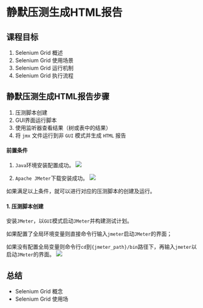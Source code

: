 # 静默压测生成HTML报告

## 课程目标
1.  Selenium Grid 概述
2.  Selenium Grid 使用场景
3.  Selenium Grid 运行机制
4.  Selenium Grid 执行流程


## 静默压测生成HTML报告步骤

1. 压测脚本创建
2. GUI界面运行脚本
3. 使用监听器查看结果（树或表中的结果）
4. 将 `jmx` 文件运行到非 `GUI` 模式并生成 `HTML` 报告

#### 前置条件

1. `Java`环境安装配置成功。
![](https://cdn.jsdelivr.net/gh/TesterDevSoul/pic/manual/20230106140728.png)

1. `Apache JMeter`下载安装成功。
![](https://cdn.jsdelivr.net/gh/TesterDevSoul/pic/manual/20230106140822.png)


如果满足以上条件，就可以进行对应的压测脚本的创建及运行。
#### 1. 压测脚本创建
安装`JMeter`，以`GUI`模式启动`JMeter`并构建测试计划。

如果配置了全局环境变量则直接命令行输入`jmeter`启动`JMeter`的界面；

如果没有配置全局变量则命令行`cd`到`{jmeter_path}/bin`路径下，再输入`jmeter`以启动`JMeter`的界面。
![](https://cdn.jsdelivr.net/gh/TesterDevSoul/pic/manual/20230106115317.png)


## 总结
- Selenium Grid 概念
- Selenium Grid 使用场
